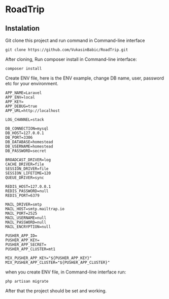 # RoadTrip

## Instalation
Git clone this project and run command in Command-line interface
```
git clone https://github.com/VukasinBabic/RoadTrip.git
```
After cloning, Run composer install in Command-line interface:
```
composer install
```

Create ENV file, here is the ENV example, change DB name, user, password etc for your environment.
```
APP_NAME=Laravel
APP_ENV=local
APP_KEY=
APP_DEBUG=true
APP_URL=http://localhost

LOG_CHANNEL=stack

DB_CONNECTION=mysql
DB_HOST=127.0.0.1
DB_PORT=3306
DB_DATABASE=homestead
DB_USERNAME=homestead
DB_PASSWORD=secret

BROADCAST_DRIVER=log
CACHE_DRIVER=file
SESSION_DRIVER=file
SESSION_LIFETIME=120
QUEUE_DRIVER=sync

REDIS_HOST=127.0.0.1
REDIS_PASSWORD=null
REDIS_PORT=6379

MAIL_DRIVER=smtp
MAIL_HOST=smtp.mailtrap.io
MAIL_PORT=2525
MAIL_USERNAME=null
MAIL_PASSWORD=null
MAIL_ENCRYPTION=null

PUSHER_APP_ID=
PUSHER_APP_KEY=
PUSHER_APP_SECRET=
PUSHER_APP_CLUSTER=mt1

MIX_PUSHER_APP_KEY="${PUSHER_APP_KEY}"
MIX_PUSHER_APP_CLUSTER="${PUSHER_APP_CLUSTER}"
```


when you create ENV file,  in Command-line interface run:
```
php artisan migrate
```
After that the project should be set and working. 
